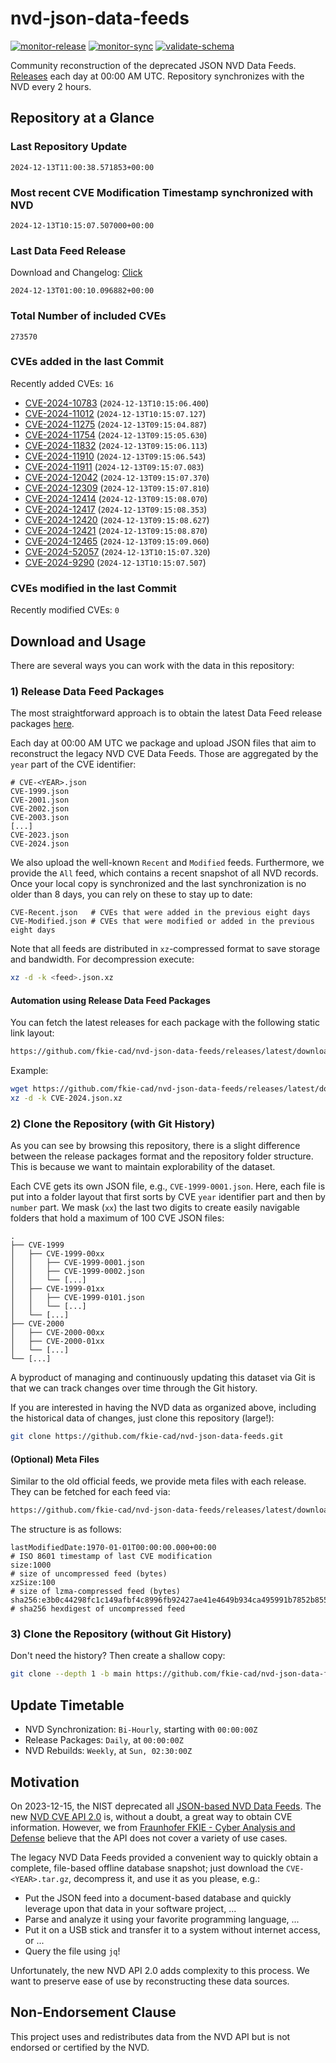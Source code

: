 # nvd-json-data-feeds

[![monitor-release](https://github.com/fkie-cad/nvd-json-data-feeds/actions/workflows/monitor_release.yml/badge.svg)](https://github.com/fkie-cad/nvd-json-data-feeds/actions/workflows/monitor_release.yml)
[![monitor-sync](https://github.com/fkie-cad/nvd-json-data-feeds/actions/workflows/monitor_sync.yml/badge.svg)](https://github.com/fkie-cad/nvd-json-data-feeds/actions/workflows/monitor_sync.yml)
[![validate-schema](https://github.com/fkie-cad/nvd-json-data-feeds/actions/workflows/validate_schema.yml/badge.svg)](https://github.com/fkie-cad/nvd-json-data-feeds/actions/workflows/validate_schema.yml)

Community reconstruction of the deprecated JSON NVD Data Feeds.
[Releases](https://github.com/fkie-cad/nvd-json-data-feeds/releases/latest) each day at 00:00 AM UTC.
Repository synchronizes with the NVD every 2 hours.

## Repository at a Glance

### Last Repository Update

```plain
2024-12-13T11:00:38.571853+00:00
```

### Most recent CVE Modification Timestamp synchronized with NVD

```plain
2024-12-13T10:15:07.507000+00:00
```

### Last Data Feed Release

Download and Changelog: [Click](https://github.com/fkie-cad/nvd-json-data-feeds/releases/latest)

```plain
2024-12-13T01:00:10.096882+00:00
```

### Total Number of included CVEs

```plain
273570
```

### CVEs added in the last Commit

Recently added CVEs: `16`

- [CVE-2024-10783](CVE-2024/CVE-2024-107xx/CVE-2024-10783.json) (`2024-12-13T10:15:06.400`)
- [CVE-2024-11012](CVE-2024/CVE-2024-110xx/CVE-2024-11012.json) (`2024-12-13T10:15:07.127`)
- [CVE-2024-11275](CVE-2024/CVE-2024-112xx/CVE-2024-11275.json) (`2024-12-13T09:15:04.887`)
- [CVE-2024-11754](CVE-2024/CVE-2024-117xx/CVE-2024-11754.json) (`2024-12-13T09:15:05.630`)
- [CVE-2024-11832](CVE-2024/CVE-2024-118xx/CVE-2024-11832.json) (`2024-12-13T09:15:06.113`)
- [CVE-2024-11910](CVE-2024/CVE-2024-119xx/CVE-2024-11910.json) (`2024-12-13T09:15:06.543`)
- [CVE-2024-11911](CVE-2024/CVE-2024-119xx/CVE-2024-11911.json) (`2024-12-13T09:15:07.083`)
- [CVE-2024-12042](CVE-2024/CVE-2024-120xx/CVE-2024-12042.json) (`2024-12-13T09:15:07.370`)
- [CVE-2024-12309](CVE-2024/CVE-2024-123xx/CVE-2024-12309.json) (`2024-12-13T09:15:07.810`)
- [CVE-2024-12414](CVE-2024/CVE-2024-124xx/CVE-2024-12414.json) (`2024-12-13T09:15:08.070`)
- [CVE-2024-12417](CVE-2024/CVE-2024-124xx/CVE-2024-12417.json) (`2024-12-13T09:15:08.353`)
- [CVE-2024-12420](CVE-2024/CVE-2024-124xx/CVE-2024-12420.json) (`2024-12-13T09:15:08.627`)
- [CVE-2024-12421](CVE-2024/CVE-2024-124xx/CVE-2024-12421.json) (`2024-12-13T09:15:08.870`)
- [CVE-2024-12465](CVE-2024/CVE-2024-124xx/CVE-2024-12465.json) (`2024-12-13T09:15:09.060`)
- [CVE-2024-52057](CVE-2024/CVE-2024-520xx/CVE-2024-52057.json) (`2024-12-13T10:15:07.320`)
- [CVE-2024-9290](CVE-2024/CVE-2024-92xx/CVE-2024-9290.json) (`2024-12-13T10:15:07.507`)


### CVEs modified in the last Commit

Recently modified CVEs: `0`



## Download and Usage

There are several ways you can work with the data in this repository:

### 1) Release Data Feed Packages

The most straightforward approach is to obtain the latest Data Feed release packages [here](https://github.com/fkie-cad/nvd-json-data-feeds/releases/latest).

Each day at 00:00 AM UTC we package and upload JSON files that aim to reconstruct the legacy NVD CVE Data Feeds.
Those are aggregated by the `year` part of the CVE identifier:

```
# CVE-<YEAR>.json
CVE-1999.json
CVE-2001.json
CVE-2002.json
CVE-2003.json
[...]
CVE-2023.json
CVE-2024.json
```

We also upload the well-known `Recent` and `Modified` feeds.
Furthermore, we provide the `All` feed, which contains a recent snapshot of all NVD records.
Once your local copy is synchronized and the last synchronization is no older than 8 days, you can rely on these to stay up to date:

```plain
CVE-Recent.json   # CVEs that were added in the previous eight days
CVE-Modified.json # CVEs that were modified or added in the previous eight days
```

Note that all feeds are distributed in `xz`-compressed format to save storage and bandwidth.
For decompression execute:

```sh
xz -d -k <feed>.json.xz
```

#### Automation using Release Data Feed Packages

You can fetch the latest releases for each package with the following static link layout:

```sh
https://github.com/fkie-cad/nvd-json-data-feeds/releases/latest/download/CVE-<YEAR>.json.xz
```

Example:

```sh
wget https://github.com/fkie-cad/nvd-json-data-feeds/releases/latest/download/CVE-2024.json.xz
xz -d -k CVE-2024.json.xz
```

### 2) Clone the Repository (with Git History)

As you can see by browsing this repository, there is a slight difference between the release packages format and the repository folder structure.
This is because we want to maintain explorability of the dataset.

Each CVE gets its own JSON file, e.g., `CVE-1999-0001.json`.
Here, each file is put into a folder layout that first sorts by CVE `year` identifier part and then by `number` part.
We mask (`xx`) the last two digits to create easily navigable folders that hold a maximum of 100 CVE JSON files:

```plain
.
├── CVE-1999
│   ├── CVE-1999-00xx
│   │   ├── CVE-1999-0001.json
│   │   ├── CVE-1999-0002.json
│   │   └── [...]
│   ├── CVE-1999-01xx
│   │   ├── CVE-1999-0101.json
│   │   └── [...]
│   └── [...]
├── CVE-2000
│   ├── CVE-2000-00xx
│   ├── CVE-2000-01xx
│   └── [...]
└── [...]
```

A byproduct of managing and continuously updating this dataset via Git is that we can track changes over time through the Git history.

If you are interested in having the NVD data as organized above, including the historical data of changes, just clone this repository (large!):

```sh
git clone https://github.com/fkie-cad/nvd-json-data-feeds.git
```

#### (Optional) Meta Files

Similar to the old official feeds, we provide meta files with each release. They can be fetched for each feed via:

```sh
https://github.com/fkie-cad/nvd-json-data-feeds/releases/latest/download/CVE-<YEAR>.meta
```

The structure is as follows:

```plain
lastModifiedDate:1970-01-01T00:00:00.000+00:00                          # ISO 8601 timestamp of last CVE modification
size:1000                                                               # size of uncompressed feed (bytes)
xzSize:100                                                              # size of lzma-compressed feed (bytes)
sha256:e3b0c44298fc1c149afbf4c8996fb92427ae41e4649b934ca495991b7852b855 # sha256 hexdigest of uncompressed feed
```

### 3) Clone the Repository (without Git History)

Don't need the history? Then create a shallow copy:

```sh
git clone --depth 1 -b main https://github.com/fkie-cad/nvd-json-data-feeds.git
```


## Update Timetable

* NVD Synchronization: `Bi-Hourly`, starting with `00:00:00Z`
* Release Packages: `Daily`, at `00:00:00Z`
* NVD Rebuilds: `Weekly`, at `Sun, 02:30:00Z`


## Motivation

On 2023-12-15, the NIST deprecated all [JSON-based NVD Data Feeds](https://nvd.nist.gov/vuln/data-feeds#divRetirementBanner-1).
The new [NVD CVE API 2.0](https://nvd.nist.gov/developers/vulnerabilities) is, without a doubt, a great way to obtain CVE information.
However, we from [Fraunhofer FKIE - Cyber Analysis and Defense](https://www.fkie.fraunhofer.de/en/departments/cad.html) believe that the API does not cover a variety of use cases.

The legacy NVD Data Feeds provided a convenient way to quickly obtain a complete, file-based offline database snapshot; just download the `CVE-<YEAR>.tar.gz`, decompress it, and use it as you please, e.g.:

- Put the JSON feed into a document-based database and quickly leverage upon that data in your software project, ...
- Parse and analyze it using your favorite programming language, ...
- Put it on a USB stick and transfer it to a system without internet access, or ...
- Query the file using `jq`!

Unfortunately, the new NVD API 2.0 adds complexity to this process.
We want to preserve ease of use by reconstructing these data sources.

## Non-Endorsement Clause

This project uses and redistributes data from the NVD API but is not endorsed or certified by the NVD.